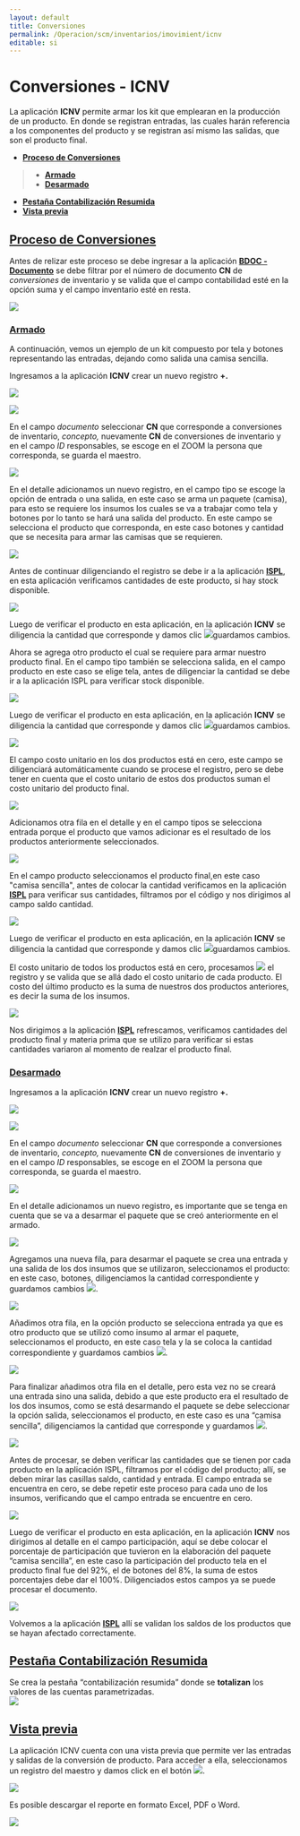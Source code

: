 ```yaml
---
layout: default
title: Conversiones
permalink: /Operacion/scm/inventarios/imovimient/icnv
editable: si
---
```


# Conversiones - ICNV

La aplicación **ICNV** permite armar los kit que emplearan en la producción de un producto.  En donde se registran entradas, las cuales harán referencia a los componentes del producto y se registran así mismo las salidas, que son el producto final.  

* [**Proceso de Conversiones**](http://docs.oasiscom.com/Operacion/scm/inventarios/imovimient/icnv#proceso-de-conversiones)
>+ [**Armado**](http://docs.oasiscom.com/Operacion/scm/inventarios/imovimient/icnv#armado)
>+ [**Desarmado**](http://docs.oasiscom.com/Operacion/scm/inventarios/imovimient/icnv#desarmado)
* [**Pestaña Contabilización Resumida**](http://docs.oasiscom.com/Operacion/scm/inventarios/imovimient/icnv#pestaña-contabilización-resumida)
* [**Vista previa**](http://docs.oasiscom.com/Operacion/scm/inventarios/imovimient/icnv#vista-previa)


## [**Proceso de Conversiones**](http://docs.oasiscom.com/Operacion/scm/inventarios/imovimient/icnv#proceso-de-conversiones)


Antes de relizar este proceso se debe ingresar a la aplicación [**BDOC - Documento**](http://docs.oasiscom.com/Operacion/common/bsistema/bdoc) se debe filtrar por el número de documento **CN** de *conversiones* de inventario y se valida que el campo contabilidad esté en la opción suma y el campo inventario esté en resta. 

![](conversion.png)

### [**Armado**](http://docs.oasiscom.com/Operacion/scm/inventarios/imovimient/icnv#armado)

A continuación, vemos un ejemplo de un kit compuesto por tela y botones representando las entradas, dejando como salida una camisa sencilla.

Ingresamos a la aplicación **ICNV** crear un nuevo registro **+.**

![](conversion1.png)

![](conversion2.png)

En el campo *documento* seleccionar **CN** que corresponde a conversiones de inventario, *concepto,* nuevamente **CN** de conversiones de inventario y en el campo *ID* responsables, se escoge en el ZOOM la persona que corresponda, se guarda el maestro. 

![](conversion3.png)

En el detalle adicionamos un nuevo registro, en el campo tipo se escoge la opción de entrada o una salida, en este caso se arma un paquete (camisa), para esto se requiere los insumos los cuales se va a trabajar como tela y botones por lo tanto se hará una salida del producto. En este campo se selecciona el producto que corresponda, en este caso botones y cantidad que se necesita para armar las camisas que se requieren. 

![](conversion4.png)

Antes de continuar diligenciando el registro se debe ir a la aplicación [**ISPL**](http://docs.oasiscom.com/Operacion/scm/inventarios/isaldo/ispl),  en esta aplicación verificamos cantidades de este producto, si hay stock disponible. 

![](conversion5.png)

Luego de verificar el producto en esta aplicación, en la aplicación **ICNV** se diligencia la cantidad que corresponde y damos clic ![](guardar.png)guardamos  cambios.  


Ahora se agrega otro producto el cual se requiere para armar nuestro producto final. En el campo tipo también se selecciona salida,  en el campo producto en este caso se elige tela, antes de diligenciar la cantidad se debe ir a la aplicación ISPL para verificar stock disponible.  

![](conversion6.png)

Luego de verificar el producto en esta aplicación, en la aplicación **ICNV** se diligencia la cantidad que corresponde y damos clic ![](guardar.png)guardamos cambios.

![](conversion7.png)

El campo costo unitario en los dos productos está en cero, este campo se diligenciará automáticamente cuando se procese el registro, pero se debe tener en cuenta que el costo unitario de estos dos productos suman el costo unitario del producto final.  

![](conversion8.png)

Adicionamos otra fila en el detalle y en el campo tipos se selecciona entrada porque el producto que vamos adicionar es el resultado de los productos anteriormente seleccionados.  

![](conversion9.png)

En el campo producto seleccionamos el producto final,en este caso "camisa sencilla", antes de colocar la cantidad verificamos en la aplicación [**ISPL**](http://docs.oasiscom.com/Operacion/scm/inventarios/isaldo/ispl) para verificar sus cantidades, filtramos por el código y nos dirigimos al campo saldo cantidad.  

![](conversion10.png)

Luego de verificar el producto en esta aplicación, en la aplicación **ICNV** se diligencia la cantidad que corresponde y damos clic ![](guardar.png)guardamos cambios.

El costo unitario de todos los productos está en cero, procesamos ![](procesar.png) el registro y se valida que se allá dado el costo unitario de cada producto. El costo del último producto es la suma de nuestros dos productos anteriores, es decir la suma de los insumos.

![](conversion11.png)

Nos dirigimos a la aplicación [**ISPL**](http://docs.oasiscom.com/Operacion/scm/inventarios/isaldo/ispl) refrescamos, verificamos cantidades del producto final y materia prima que se utilizo para verificar si estas cantidades variaron al momento de realzar el producto final.

### [**Desarmado**](http://docs.oasiscom.com/Operacion/scm/inventarios/imovimient/icnv#desarmado)

Ingresamos a la aplicación **ICNV** crear un nuevo registro **+.**

![](conversion1.png)

![](conversion2.png)

En el campo *documento* seleccionar **CN** que corresponde a conversiones de inventario, *concepto,* nuevamente **CN** de conversiones de inventario y en el campo *ID* responsables, se escoge en el ZOOM la persona que corresponda, se guarda el maestro. 

![](conversion3.png)

En el detalle adicionamos un nuevo registro, es importante que se tenga en cuenta que se va a desarmar el paquete que se creó anteriormente en el armado.  

![](conversion4.png)

Agregamos una nueva fila, para desarmar el paquete se crea una entrada y una salida de los dos insumos que se utilizaron, seleccionamos el producto: en este caso, botones, diligenciamos la cantidad correspondiente y guardamos cambios ![](guardar.png).  

![](conversion12.png)

Añadimos otra fila, en la opción producto se selecciona entrada ya que es otro producto que se utilizó como insumo al armar el paquete, seleccionamos el producto, en este caso tela y la se coloca la cantidad correspondiente y guardamos cambios ![](guardar.png). 

![](conversion13.png)

Para finalizar añadimos otra fila en el detalle, pero esta vez no se creará una entrada sino una salida, debido a que este producto era el resultado de los dos insumos, como se está desarmando el paquete se debe seleccionar la opción salida, seleccionamos el producto, en este caso es una “camisa sencilla”, diligenciamos la cantidad que corresponde y guardamos ![](guardar.png). 

![](conversion14.png)

Antes de procesar, se deben verificar las cantidades que se tienen por cada producto en la aplicación ISPL, filtramos por el código del producto; allí, se deben mirar las casillas saldo, cantidad y entrada. El campo entrada se encuentra en cero, se debe repetir este proceso para cada uno de los insumos, verificando que el campo entrada se encuentre en cero. 

![](conversion15.png)

Luego de verificar el producto en esta aplicación, en la aplicación **ICNV** nos dirigimos al detalle en el campo participación, aquí se debe colocar el porcentaje de participación que tuvieron en la elaboración del paquete “camisa sencilla”, en este caso la participación del producto tela en el producto final fue del 92%, el de botones del 8%, la suma de estos porcentajes debe dar el 100%. Diligenciados estos campos ya se puede procesar el documento. 

![](conversion16.png)

Volvemos a la aplicación [**ISPL**](http://docs.oasiscom.com/Operacion/scm/inventarios/isaldo/ispl) allí se validan los saldos de los productos que se hayan afectado correctamente.  


## [**Pestaña Contabilización Resumida**](http://docs.oasiscom.com/Operacion/scm/inventarios/imovimient/icnv#pestaña-contabilización-resumida)

Se crea la pestaña “contabilización resumida” donde se **totalizan** los valores de las cuentas parametrizadas.  
 ![](icnv5.png)


## [Vista previa](http://docs.oasiscom.com/Operacion/scm/inventarios/imovimient/icnv#vista-previa)

La aplicación ICNV cuenta con una vista previa que permite ver las entradas y salidas de la conversión de producto. Para acceder a ella, seleccionamos un registro del maestro y damos click en el botón ![](lupa.png).  

![](icnv1.png)

Es posible descargar el reporte en formato Excel, PDF o Word.  

![](icnv2.png)

